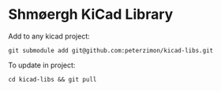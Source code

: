 # Shmøergh KiCad Library

Add to any kicad project:

```
git submodule add git@github.com:peterzimon/kicad-libs.git
```

To update in project:

```
cd kicad-libs && git pull
```